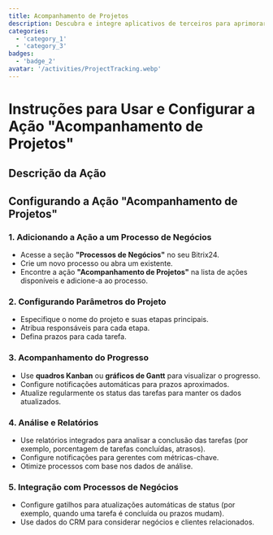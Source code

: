 ```yaml
---
title: Acompanhamento de Projetos
description: Descubra e integre aplicativos de terceiros para aprimorar seus negócios.
categories: 
  - 'category_1'
  - 'category_3'
badges: 
  - 'badge_2'
avatar: '/activities/ProjectTracking.webp'
---
```

# Instruções para Usar e Configurar a Ação "Acompanhamento de Projetos"

## Descrição da Ação

## **Configurando a Ação "Acompanhamento de Projetos"**

### 1. Adicionando a Ação a um Processo de Negócios
- Acesse a seção **"Processos de Negócios"** no seu Bitrix24.
- Crie um novo processo ou abra um existente.
- Encontre a ação **"Acompanhamento de Projetos"** na lista de ações disponíveis e adicione-a ao processo.

### 2. Configurando Parâmetros do Projeto
- Especifique o nome do projeto e suas etapas principais.
- Atribua responsáveis para cada etapa.
- Defina prazos para cada tarefa.

### 3. Acompanhamento do Progresso
- Use **quadros Kanban** ou **gráficos de Gantt** para visualizar o progresso.
- Configure notificações automáticas para prazos aproximados.
- Atualize regularmente os status das tarefas para manter os dados atualizados.

### 4. Análise e Relatórios
- Use relatórios integrados para analisar a conclusão das tarefas (por exemplo, porcentagem de tarefas concluídas, atrasos).
- Configure notificações para gerentes com métricas-chave.
- Otimize processos com base nos dados de análise.

### 5. Integração com Processos de Negócios
- Configure gatilhos para atualizações automáticas de status (por exemplo, quando uma tarefa é concluída ou prazos mudam).
- Use dados do CRM para considerar negócios e clientes relacionados.  
